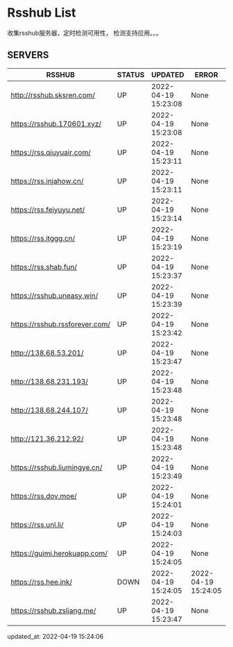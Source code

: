 # Rsshub List

收集rsshub服务器，定时检测可用性， 检测支持应用。。。


## SERVERS

|  RSSHUB   | STATUS  | UPDATED  | ERROR  | TWITTER |  
|  ----  | ----  | ----  | ----  | ---- |  
| http://rsshub.sksren.com/ | UP | 2022-04-19 15:23:08 | None |OK|  
| https://rsshub.170601.xyz/ | UP | 2022-04-19 15:23:08 | None |OK|  
| https://rss.qiuyuair.com/ | UP | 2022-04-19 15:23:11 | None ||  
| https://rss.injahow.cn/ | UP | 2022-04-19 15:23:11 | None ||  
| https://rss.feiyuyu.net/ | UP | 2022-04-19 15:23:14 | None ||  
| https://rss.itggg.cn/ | UP | 2022-04-19 15:23:19 | None ||  
| https://rss.shab.fun/ | UP | 2022-04-19 15:23:37 | None |OK|  
| https://rsshub.uneasy.win/ | UP | 2022-04-19 15:23:39 | None |OK|  
| https://rsshub.rssforever.com/ | UP | 2022-04-19 15:23:42 | None |OK|  
| http://138.68.53.201/ | UP | 2022-04-19 15:23:47 | None ||  
| http://138.68.231.193/ | UP | 2022-04-19 15:23:48 | None ||  
| http://138.68.244.107/ | UP | 2022-04-19 15:23:48 | None ||  
| http://121.36.212.92/ | UP | 2022-04-19 15:23:48 | None ||  
| https://rsshub.liumingye.cn/ | UP | 2022-04-19 15:23:49 | None ||  
| https://rss.dov.moe/ | UP | 2022-04-19 15:24:01 | None |OK|  
| https://rss.unl.li/ | UP | 2022-04-19 15:24:03 | None ||  
| https://guimi.herokuapp.com/ | UP | 2022-04-19 15:24:05 | None ||  
| https://rss.hee.ink/ | DOWN | 2022-04-19 15:24:05 | 2022-04-19 15:24:05 |  
| https://rsshub.zsliang.me/ | UP | 2022-04-19 15:23:47 | None |OK|  
  

updated_at: 2022-04-19 15:24:06  
